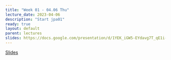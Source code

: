 ```yaml
---
title: "Week 01 - 04.06 Thu"
lecture_date: 2023-04-06
description: "Start jpa01"
ready: true
layout: default
parent: lectures
slides: https://docs.google.com/presentation/d/1YEK_iGW5-EYdavg7T_qE1i-kdnNYTDuldPE5GgHPkEk/edit?usp=sharing
---
```


[Slides]({{page.slides}})
